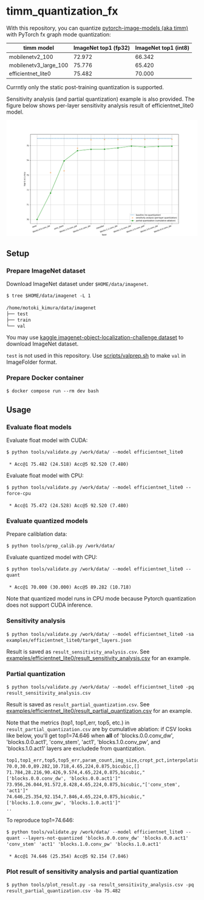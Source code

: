# timm_quantization_fx

With this repository, you can quantize [pytorch-image-models (aka timm)](https://github.com/huggingface/pytorch-image-models)
with PyTorch fx graph mode quantization:

timm model | ImageNet top1 (fp32) | ImageNet top1 (int8)
-- | -- | --
mobilenetv2_100 | 72.972 | 66.342
mobilenetv3_large_100 | 75.776 | 65.420
efficientnet_lite0 | 75.482 | 70.000

Currntly only the static post-training quantization is supported.

Sensitivity analysis (and partial quantization) example is also provided.
The figure below shows per-layer sensitivity analysis result of efficientnet_lite0 model.

![](examples/efficientnet_lite0/plot.png)

## Setup

### Prepare ImageNet dataset

Download ImageNet dataset under `$HOME/data/imagenet`.

```
$ tree $HOME/data/imagenet -L 1

/home/motoki_kimura/data/imagenet
├── test
├── train
└── val
```

You may use [kaggle imagenet-object-localization-challenge dataset](https://www.kaggle.com/competitions/imagenet-object-localization-challenge/data)
to download ImageNet dataset.

`test` is not used in this repository. Use [scripts/valprep.sh](scripts/valprep.sh) to make `val` in ImageFolder format.

### Prepare Docker container

```
$ docker compose run --rm dev bash
```

## Usage

### Evaluate float models

Evaluate float model with CUDA:

```
$ python tools/validate.py /work/data/ --model efficientnet_lite0

 * Acc@1 75.482 (24.518) Acc@5 92.520 (7.480)
```

Evaluate float model with CPU:

```
$ python tools/validate.py /work/data/ --model efficientnet_lite0 --force-cpu

 * Acc@1 75.472 (24.528) Acc@5 92.520 (7.480)
```

### Evaluate quantized models

Prepare caliblation data:

```
$ python tools/prep_calib.py /work/data/
```

Evaluate quantized model with CPU:

```
$ python tools/validate.py /work/data/ --model efficientnet_lite0 --quant

 * Acc@1 70.000 (30.000) Acc@5 89.282 (10.718)
```

Note that quantized model runs in CPU mode because Pytorch quantization does not support CUDA inference.

### Sensitivity analysis

```
$ python tools/validate.py /work/data/ --model efficientnet_lite0 -sa examples/efficientnet_lite0/target_layers.json
```

Result is saved as `result_sensitivity_analysis.csv`.
See [examples/efficientnet_lite0/result_sensitivity_analysis.csv](examples/efficientnet_lite0/result_sensitivity_analysis.csv) for an example.

### Partial quantization

```
$ python tools/validate.py /work/data/ --model efficientnet_lite0 -pq result_sensitivity_analysis.csv
```

Result is saved as `result_partial_quantization.csv`.
See [examples/efficientnet_lite0/result_partial_quantization.csv](examples/efficientnet_lite0/result_partial_quantization.csv) for an example.

Note that the metrics (top1, top1_err, top5, etc.) in `result_partial_quantization.csv` are by cumulative ablation:
if CSV looks like below, you'll get top1=74.646 when **all** of 'blocks.0.0.conv_dw', 'blocks.0.0.act1', 'conv_stem', 'act1', 'blocks.1.0.conv_pw', and 'blocks.1.0.act1' layers are excludede from quantization.

```csv
top1,top1_err,top5,top5_err,param_count,img_size,cropt_pct,interpolation,layers_not_quantized
70.0,30.0,89.282,10.718,4.65,224,0.875,bicubic,[]
71.784,28.216,90.426,9.574,4.65,224,0.875,bicubic,"['blocks.0.0.conv_dw', 'blocks.0.0.act1']"
73.956,26.044,91.572,8.428,4.65,224,0.875,bicubic,"['conv_stem', 'act1']"
74.646,25.354,92.154,7.846,4.65,224,0.875,bicubic,"['blocks.1.0.conv_pw', 'blocks.1.0.act1']"
..
```

To reproduce top1=74.646:

```
$ python tools/validate.py /work/data/ --model efficientnet_lite0 --quant --layers-not-quantized 'blocks.0.0.conv_dw' 'blocks.0.0.act1' 'conv_stem' 'act1' 'blocks.1.0.conv_pw' 'blocks.1.0.act1'

 * Acc@1 74.646 (25.354) Acc@5 92.154 (7.846)
```

### Plot result of sensitivity analysis and partial quantization

```
$ python tools/plot_result.py -sa result_sensitivity_analysis.csv -pq result_partial_quantization.csv -ba 75.482
```
